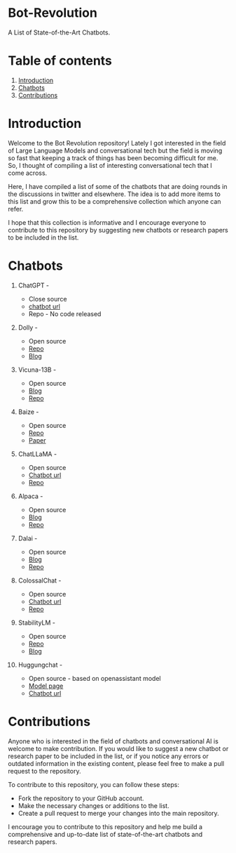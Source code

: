 # Bot-Revolution
A List of State-of-the-Art Chatbots.

# Table of contents
1. [Introduction](#Introduction)
2. [Chatbots](#Chatbots)
3. [Contributions](#Contributions)

# Introduction
Welcome to the Bot Revolution repository! Lately I got interested in the field of Large Language Models and conversational tech but the field is moving so fast that keeping a track of things has been becoming difficult for me. So, I thought of compiling a list of interesting conversational tech that I come across.

Here, I have compiled a list of some of the chatbots that are doing rounds in the discussions in twitter and elsewhere. The idea is to add more items to this list and grow this to be a comprehensive collection which anyone can refer.

I hope that this collection is informative and I encourage everyone to contribute to this repository by suggesting new chatbots or research papers to be included in the list.

# Chatbots
1. ChatGPT -
   * Close source 
   * [chatbot url](https://openai.com/blog/chatgpt)
   * Repo - No code released

2. Dolly -
   * Open source
   * [Repo](https://github.com/databrickslabs/dolly)
   * [Blog](https://www.databricks.com/blog/2023/03/24/hello-dolly-democratizing-magic-chatgpt-open-models.html)

3. Vicuna-13B - 
   * Open source
   * [Blog](https://t.co/adKUFLeXM0)
   * [Repo](https://t.co/GKkIT4dhoW)

4. Baize -
   * Open source
   * [Repo](https://t.co/vRreV3f4El)
   * [Paper](https://t.co/dE4TZdPHa6)

5. ChatLLaMA -
   * Open source
   * [Chatbot url](https://chatllama.baseten.co/)
   * [Repo](https://github.com/basetenlabs/alpaca-7b-truss)
    
6. Alpaca - 
   * Open source
   * [Blog](https://crfm.stanford.edu/2023/03/13/alpaca.html)
   * [Repo](https://github.com/tatsu-lab/stanford_alpaca)
   
7. Dalai - 
   * Open source
   * [Blog](https://cocktailpeanut.github.io/dalai/#/)
   * [Repo](https://github.com/cocktailpeanut/dalai)

8. ColossalChat - 
   * Open source
   * [Chatbot url](https://chat.colossalai.org/)
   * [Repo](https://github.com/hpcaitech/ColossalAI/tree/main/applications/Chat)
 

6. StabilityLM - 
    * Open source
    * [Repo](https://github.com/stability-AI/stableLM/)
    * [Blog](https://stability.ai/blog/stability-ai-launches-the-first-of-its-stablelm-suite-of-language-models)

7. Huggungchat - 
    * Open source - based on openassistant model
    * [Model page](https://huggingface.co/OpenAssistant/oasst-sft-6-llama-30b-xor)
    * [Chatbot url](https://huggingface.co/chat/)


# Contributions
Anyone who is interested in the field of chatbots and conversational AI is welcome to make contribution. If you would like to suggest a new chatbot or research paper to be included in the list, or if you notice any errors or outdated information in the existing content, please feel free to make a pull request to the repository.

To contribute to this repository, you can follow these steps:
* Fork the repository to your GitHub account.
* Make the necessary changes or additions to the list.
* Create a pull request to merge your changes into the main repository.

I encourage you to contribute to this repository and help me build a comprehensive and up-to-date list of state-of-the-art chatbots and research papers.
